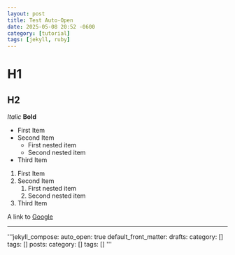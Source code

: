 ```yaml
---
layout: post
title: Test Auto-Open
date: 2025-05-08 20:52 -0600
category: [tutorial]
tags: [jekyll, ruby]
---
```


# H1
## H2

*Italic*
**Bold**

- First Item
- Second Item
  - First nested item
  - Second nested item
- Third Item

1. First Item
2. Second Item
   1. First nested item
   2. Second nested item
3. Third Item

A link to [Google](https://www.google.com)

---

'''jekyll_compose:
  auto_open: true
  default_front_matter:
    drafts:
      category: []
      tags: []
    posts:
      category: []
      tags: []
'''
